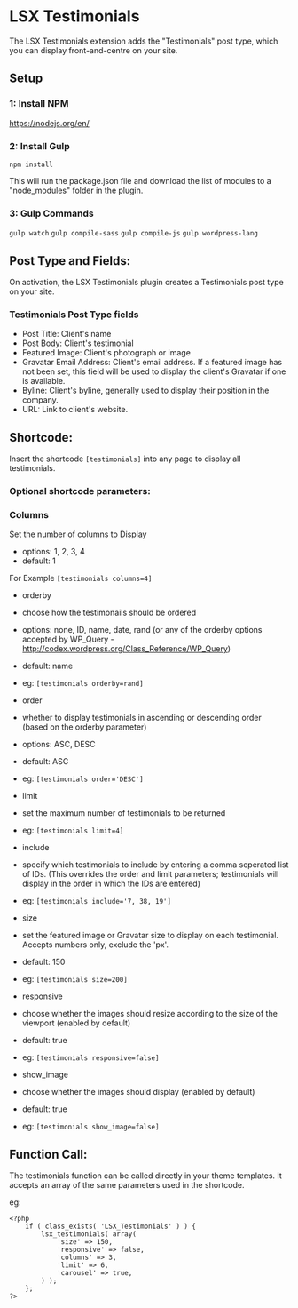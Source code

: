 # LSX Testimonials

The LSX Testimonials extension adds the "Testimonials" post type, which you can display front-and-centre on your site.

## Setup

### 1: Install NPM
https://nodejs.org/en/

### 2: Install Gulp
`npm install`

This will run the package.json file and download the list of modules to a "node_modules" folder in the plugin.

### 3: Gulp Commands
`gulp watch`
`gulp compile-sass`
`gulp compile-js`
`gulp wordpress-lang`

## Post Type and Fields:

On activation, the LSX Testimonials plugin creates a Testimonials post type on your site. 

### Testimonials Post Type fields

- Post Title: Client's name
- Post Body: Client's testimonial
- Featured Image: Client's photograph or image
- Gravatar Email Address: Client's email address. If a featured image has not been set, this field will be used to display the client's Gravatar if one is available.
- Byline: Client's byline, generally used to display their position in the company.
- URL: Link to client's website.

## Shortcode:

Insert the shortcode `[testimonials]` into any page to display all testimonials.

### Optional shortcode parameters:

### Columns
 Set the number of columns to Display
 
 - options: 1, 2, 3, 4
 - default: 1
 
 For Example `[testimonials columns=4]`

- orderby
 - choose how the testimonails should be ordered
 - options: none, ID, name, date, rand (or any of the orderby options accepted by WP_Query - http://codex.wordpress.org/Class_Reference/WP_Query)
 - default: name
 - eg: `[testimonials orderby=rand]`

- order
 - whether to display testimonials in ascending or descending order (based on the orderby parameter)
 - options: ASC, DESC
 - default: ASC
 - eg: `[testimonials order='DESC']`

- limit
 - set the maximum number of testimonials to be returned
 - eg: `[testimonials limit=4]`

- include
 - specify which testimonials to include by entering a comma seperated list of IDs. (This overrides the order and limit parameters; testimonials will display in the order in which the IDs are entered)
 - eg: `[testimonials include='7, 38, 19']`

- size
 - set the featured image or Gravatar size to display on each testimonial. Accepts numbers only, exclude the 'px'.
 - default: 150
 - eg: `[testimonials size=200]`

- responsive
 - choose whether the images should resize according to the size of the viewport (enabled by default)
 - default: true
 - eg: `[testimonials responsive=false]`

- show_image
 - choose whether the images should display (enabled by default)
 - default: true
 - eg: `[testimonials show_image=false]`

## Function Call:

The testimonials function can be called directly in your theme templates. It accepts an array of the same parameters used in the shortcode.

eg:
```
<?php
	if ( class_exists( 'LSX_Testimonials' ) ) {
        lsx_testimonials( array(                                        
            'size' => 150,
            'responsive' => false,
            'columns' => 3,
            'limit' => 6,
            'carousel' => true,
        ) );
    };
?>
```
